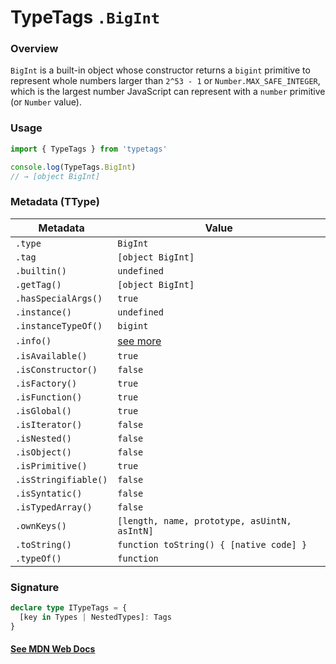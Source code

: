 # TypeTags `.BigInt`

### Overview

`BigInt` is a built-in object whose constructor returns a `bigint` primitive to represent whole numbers larger than `2^53 - 1` or `Number.MAX_SAFE_INTEGER`, which is the largest number JavaScript can represent with a `number` primitive (or `Number` value).

### Usage

```js
import { TypeTags } from 'typetags'

console.log(TypeTags.BigInt)
// → [object BigInt]
```

### Metadata (TType)

| Metadata             | Value                                        |
| -------------------- | -------------------------------------------- |
| `.type`              | `BigInt`                                     |
| `.tag`               | `[object BigInt]`                            |
| `.builtin()`         | `undefined`                                  |
| `.getTag()`          | `[object BigInt]`                            |
| `.hasSpecialArgs()`  | `true`                                       |
| `.instance()`        | `undefined`                                  |
| `.instanceTypeOf()`  | `bigint`                                     |
| `.info()`            | [see more]()                                 |
| `.isAvailable()`     | `true`                                       |
| `.isConstructor()`   | `false`                                      |
| `.isFactory()`       | `true`                                       |
| `.isFunction()`      | `true`                                       |
| `.isGlobal()`        | `true`                                       |
| `.isIterator()`      | `false`                                      |
| `.isNested()`        | `false`                                      |
| `.isObject()`        | `false`                                      |
| `.isPrimitive()`     | `true`                                       |
| `.isStringifiable()` | `false`                                      |
| `.isSyntatic()`      | `false`                                      |
| `.isTypedArray()`    | `false`                                      |
| `.ownKeys()`         | `[length, name, prototype, asUintN, asIntN]` |
| `.toString()`        | `function toString() { [native code] }`      |
| `.typeOf()`          | `function`                                   |

### Signature

```ts
declare type ITypeTags = {
  [key in Types | NestedTypes]: Tags
}
```

#### [See MDN Web Docs](https://developer.mozilla.org/en-US/docs/Web/JavaScript/Reference/Global_Objects/BigInt)
